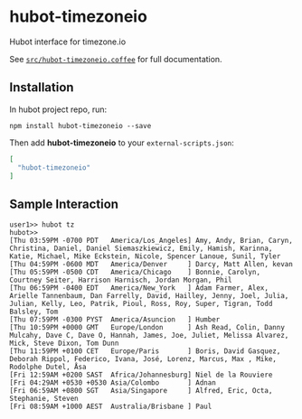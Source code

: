 # hubot-timezoneio

Hubot interface for timezone.io

See [`src/hubot-timezoneio.coffee`](src/hubot-timezoneio.coffee) for full documentation.

## Installation

In hubot project repo, run:

`npm install hubot-timezoneio --save`

Then add **hubot-timezoneio** to your `external-scripts.json`:

```json
[
  "hubot-timezoneio"
]
```

## Sample Interaction

```
user1>> hubot tz
hubot>> 
[Thu 03:59PM -0700 PDT   America/Los_Angeles] Amy, Andy, Brian, Caryn, Christina, Daniel, Daniel Siemaszkiewicz, Emily, Hamish, Karinna, Katie, Michael, Mike Eckstein, Nicole, Spencer Lanoue, Sunil, Tyler
[Thu 04:59PM -0600 MDT   America/Denver     ] Darcy, Matt Allen, kevan
[Thu 05:59PM -0500 CDT   America/Chicago    ] Bonnie, Carolyn, Courtney Seiter, Harrison Harnisch, Jordan Morgan, Phil
[Thu 06:59PM -0400 EDT   America/New_York   ] Adam Farmer, Alex, Arielle Tannenbaum, Dan Farrelly, David, Hailley, Jenny, Joel, Julia, Julian, Kelly, Leo, Patrik, Pioul, Ross, Roy, Super, Tigran, Todd Balsley, Tom
[Thu 07:59PM -0300 PYST  America/Asuncion   ] Humber
[Thu 10:59PM +0000 GMT   Europe/London      ] Ash Read, Colin, Danny Mulcahy, Dave C, Dave O, Hannah, James, Joe, Juliet, Melissa Alvarez, Mick, Steve Dixon, Tom Dunn
[Thu 11:59PM +0100 CET   Europe/Paris       ] Boris, David Gasquez, Deborah Rippol, Federico, Ivana, José, Lorenz, Marcus, Max , Mike, Rodolphe Dutel, Åsa
[Fri 12:59AM +0200 SAST  Africa/Johannesburg] Niel de la Rouviere
[Fri 04:29AM +0530 +0530 Asia/Colombo       ] Adnan
[Fri 06:59AM +0800 SGT   Asia/Singapore     ] Alfred, Eric, Octa, Stephanie, Steven
[Fri 08:59AM +1000 AEST  Australia/Brisbane ] Paul
```
